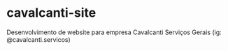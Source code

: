 # cavalcanti-site
Desenvolvimento de website para empresa Cavalcanti Serviços Gerais (ig: @cavalcanti.servicos)
